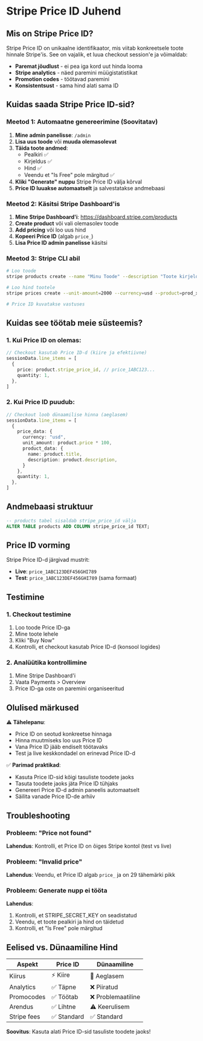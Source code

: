 # Stripe Price ID Juhend

## Mis on Stripe Price ID?

Stripe Price ID on unikaalne identifikaator, mis viitab konkreetsele toote hinnale Stripe'is. See on vajalik, et luua checkout session'e ja võimaldab:

- **Paremat jõudlust** - ei pea iga kord uut hinda looma
- **Stripe analytics** - näed paremini müügistatistikat
- **Promotion codes** - töötavad paremini
- **Konsistentsust** - sama hind alati sama ID

## Kuidas saada Stripe Price ID-sid?

### Meetod 1: Automaatne genereerimine (Soovitatav)

1. **Mine admin panelisse**: `/admin`
2. **Lisa uus toode** või **muuda olemasolevat**
3. **Täida toote andmed**:
   - Pealkiri ✅
   - Kirjeldus ✅
   - Hind ✅
   - Veendu et "Is Free" pole märgitud ✅
4. **Kliki "Generate" nuppu** Stripe Price ID välja kõrval
5. **Price ID luuakse automaatselt** ja salvestatakse andmebaasi

### Meetod 2: Käsitsi Stripe Dashboard'is

1. **Mine Stripe Dashboard'i**: https://dashboard.stripe.com/products
2. **Create product** või vali olemasolev toode
3. **Add pricing** või loo uus hind
4. **Kopeeri Price ID** (algab `price_`)
5. **Lisa Price ID admin panelisse** käsitsi

### Meetod 3: Stripe CLI abil

```bash
# Loo toode
stripe products create --name "Minu Toode" --description "Toote kirjeldus"

# Loo hind tootele
stripe prices create --unit-amount=2000 --currency=usd --product=prod_xxxxx

# Price ID kuvatakse vastuses
```

## Kuidas see töötab meie süsteemis?

### 1. Kui Price ID on olemas:
```typescript
// Checkout kasutab Price ID-d (kiire ja efektiivne)
sessionData.line_items = [
  {
    price: product.stripe_price_id, // price_1ABC123...
    quantity: 1,
  },
]
```

### 2. Kui Price ID puudub:
```typescript
// Checkout loob dünaamilise hinna (aeglasem)
sessionData.line_items = [
  {
    price_data: {
      currency: "usd",
      unit_amount: product.price * 100,
      product_data: {
        name: product.title,
        description: product.description,
      }
    },
    quantity: 1,
  },
]
```

## Andmebaasi struktuur

```sql
-- products tabel sisaldab stripe_price_id välja
ALTER TABLE products ADD COLUMN stripe_price_id TEXT;
```

## Price ID vorming

Stripe Price ID-d järgivad mustrit:
- **Live**: `price_1ABC123DEF456GHI789`
- **Test**: `price_1ABC123DEF456GHI789` (sama formaat)

## Testimine

### 1. Checkout testimine
1. Loo toode Price ID-ga
2. Mine toote lehele
3. Kliki "Buy Now"
4. Kontrolli, et checkout kasutab Price ID-d (konsool logides)

### 2. Analüütika kontrollimine
1. Mine Stripe Dashboard'i
2. Vaata Payments > Overview
3. Price ID-ga oste on paremini organiseeritud

## Olulised märkused

⚠️ **Tähelepanu**:
- Price ID on seotud konkreetse hinnaga
- Hinna muutmiseks loo uus Price ID
- Vana Price ID jääb endiselt töötavaks
- Test ja live keskkondadel on erinevad Price ID-d

✅ **Parimad praktikad**:
- Kasuta Price ID-sid kõigi tasuliste toodete jaoks
- Tasuta toodete jaoks jäta Price ID tühjaks
- Genereeri Price ID-d admin paneelis automaatselt
- Säilita vanade Price ID-de arhiiv

## Troubleshooting

### Probleem: "Price not found"
**Lahendus**: Kontrolli, et Price ID on õiges Stripe kontol (test vs live)

### Probleem: "Invalid price"
**Lahendus**: Veendu, et Price ID algab `price_` ja on 29 tähemärki pikk

### Probleem: Generate nupp ei tööta
**Lahendus**: 
1. Kontrolli, et STRIPE_SECRET_KEY on seadistatud
2. Veendu, et toote pealkiri ja hind on täidetud
3. Kontrolli, et "Is Free" pole märgitud

## Eelised vs. Dünaamiline Hind

| Aspekt | Price ID | Dünaamiline |
|--------|----------|-------------|
| Kiirus | ⚡ Kiire | 🐌 Aeglasem |
| Analytics | ✅ Täpne | ❌ Piiratud |
| Promocodes | ✅ Töötab | ❌ Problemaatiline |
| Arendus | ✅ Lihtne | ⚠️ Keerulisem |
| Stripe fees | ✅ Standard | ✅ Standard |

**Soovitus**: Kasuta alati Price ID-sid tasuliste toodete jaoks! 